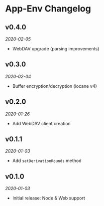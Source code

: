 # App-Env Changelog

## v0.4.0
_2020-02-05_

 * WebDAV upgrade (parsing improvements)

## v0.3.0
_2020-02-04_

 * Buffer encryption/decryption (iocane v4)

## v0.2.0
_2020-01-26_

 * Add WebDAV client creation

## v0.1.1
_2020-01-03_

 * Add `setDerivationRounds` method

## v0.1.0
_2020-01-03_

 * Initial release: Node & Web support
